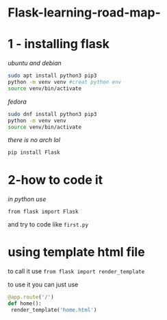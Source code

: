 # Flask-learning-road-map-
# 1 - installing flask 
*ubuntu and debian*
```bash
sudo apt install python3 pip3
python -m venv venv #creat python env
source venv/bin/activate
```
*fedora*
```bash
sudo dnf install python3 pip3
python -m venv venv
source venv/bin/activate
```
*there is no arch lol*

```bash
pip install Flask
```
# 2-how to code it 

*in python use*

`from flask import Flask`

and try to code like `first.py`

# using template html file
to call it use `from flask import render_template`

to use it you can just use 

```py
@app.route('/')
def home():
 render_template('home.html')
```
